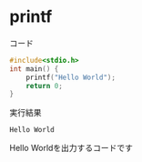 # printf

コード
```c
#include<stdio.h>
int main() {
    printf("Hello World");
    return 0;
}
```

実行結果
```
Hello World
```

Hello Worldを出力するコードです